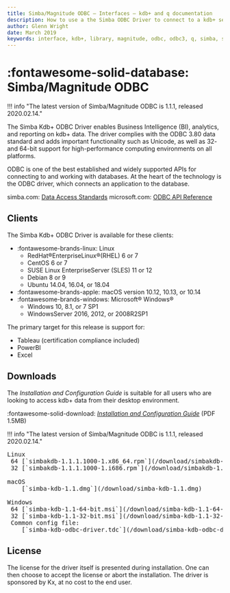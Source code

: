 ```yaml
---
title: Simba/Magnitude ODBC – Interfaces – kdb+ and q documentation
description: How to use a the Simba ODBC Driver to connect to a kdb+ server process
author: Glenn Wright
date: March 2019
keywords: interface, kdb+, library, magnitude, odbc, odbc3, q, simba, sql
---
```

# :fontawesome-solid-database: Simba/Magnitude ODBC



!!! info "The latest version of Simba/Magnitude ODBC is 1.1.1, released 2020.02.14."


The Simba Kdb+ ODBC Driver enables Business Intelligence (BI), analytics, and reporting on kdb+ data. The driver complies with the ODBC 3.80 data standard and adds important functionality such as Unicode, as well as 32- and 64-bit support for high-performance computing environments on all platforms.

ODBC is one of the best established and widely supported APIs for connecting to and working with databases. At the heart of the technology is the ODBC driver, which connects an application to the database.

<i class="far fa-hand-point-right"></i>
simba.com: [Data Access Standards](https://www.simba.com/resources/data-access-standards-glossary/)
microsoft.com: [ODBC API Reference](https://docs.microsoft.com/en-us/sql/odbc/reference/syntax/odbc-api-reference?view=sql-server-2017)


## Clients

The Simba Kdb+ ODBC Driver is available for these clients:

-   :fontawesome-brands-linux: Linux
    +   RedHat®EnterpriseLinux®(RHEL) 6 or 7
    +   CentOS 6 or 7
    +   SUSE Linux EnterpriseServer (SLES) 11 or 12
    +   Debian 8 or 9
    +   Ubuntu 14.04, 16.04, or 18.04
-   :fontawesome-brands-apple: macOS version 10.12, 10.13, or 10.14
-   :fontawesome-brands-windows: Microsoft® Windows®
    +   Windows 10, 8.1, or 7 SP1
    +   WindowsServer 2016, 2012, or 2008R2SP1


The primary target for this release is support for:

-   Tableau (certification compliance included)
-   PowerBI
-   Excel


## Downloads

The
_Installation and Configuration Guide_
is suitable for all users who are looking to access kdb+ data from their desktop environment.

:fontawesome-solid-download:
[_Installation and Configuration Guide_](/download/simba-kdb-odbc-install-and-configuration-guide.pdf)
(PDF 1.5MB)

!!! info "The latest version of Simba/Magnitude ODBC is 1.1.1, released 2020.02.14."

<pre markdown="1" class="language-txt">
Linux
 64 [`simbakdb-1.1.1.1000-1.x86_64.rpm`](/download/simbakdb-1.1.1.1000-1.x86_64.rpm)   eefafb40b28f574a8f5ce1603112f992
 32 [`simbakdb-1.1.1.1000-1.i686.rpm`](/download/simbakdb-1.1.1.1000-1.i686.rpm)     0989e038d86335f83bf1390bdc2827a8

macOS
    [`simba-kdb-1.1.dmg`](/download/simba-kdb-1.1.dmg)                  1800022aabd7b1b707ae1603c55c4273

Windows
 64 [`simba-kdb-1.1-64-bit.msi`](/download/simba-kdb-1.1-64-bit.msi)           ca70acfa4f02ac8443c6e9b7ca0bc2f9
 32 [`simba-kdb-1.1-32-bit.msi`](/download/simba-kdb-1.1-32-bit.msi)           34fe980c2408f369956d58c695b49e7b
 Common config file:
    [`simba-kdb-odbc-driver.tdc`](/download/simba-kdb-odbc-driver.tdc)          bdc05a4eb0a3b5602d210446da06d25c
</pre>

## License

The license for the driver itself is presented during installation.
One can then choose to accept the license or abort the installation.
The driver is sponsored by Kx, at no cost to the end user.

<!--
## Prior releases

The biggest change from previous releases is that with this version you install and run the driver entirely from the client perspective.

 -->
